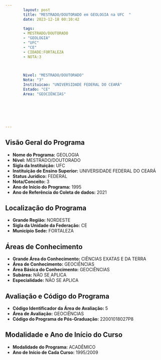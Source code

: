 ```yaml
---
        layout: post
        title: "MESTRADO/DOUTORADO em GEOLOGIA na UFC  "
        date: 2023-12-18 00:10:42
     
        tags:
        - MESTRADO/DOUTORADO
        - "GEOLOGIA"
        - "UFC"
        - "CE"
        - CIDADE:FORTALEZA
        - NOTA:3
        
       

        Nivel: "MESTRADO/DOUTORADO"
        Nota: "3"
        Instituicao: "UNIVERSIDADE FEDERAL DO CEARÁ"
        Estado: "CE"
        Area: "GEOCIÊNCIAS"
        
        
        
        
        
        
---
```

## Visão Geral do Programa
- **Nome do Programa:** GEOLOGIA
- **Nível:** MESTRADO/DOUTORADO
- **Sigla da Instituição:** UFC
- **Instituição de Ensino Superior:** UNIVERSIDADE FEDERAL DO CEARÁ
- **Status Jurídico:** FEDERAL
- **Nota/Conceito:** 3
- **Ano de Início do Programa:** 1995
- **Ano de Referência do Coleta de dados:** 2021

## Localização do Programa
- **Grande Região:** NORDESTE
- **Sigla da Unidade da Federação:** CE
- **Município Sede:** FORTALEZA

## Áreas de Conhecimento
- **Grande Área do Conhecimento:** CIÊNCIAS EXATAS E DA TERRA
- **Área de Conhecimento:** GEOCIÊNCIAS
- **Área Básica do Conhecimento:** GEOCIÊNCIAS
- **Subárea:** NÃO SE APLICA
- **Especialidade:** NÃO SE APLICA

## Avaliação e Código do Programa
- **Código Identificador da Área de Avaliação:** 5
- **Área de Avaliação:** GEOCIÊNCIAS
- **Código do Programa de Pós-Graduação:** 22001018027P8


## Modalidade e Ano de Início do Curso
- **Modalidade do Programa:** ACADÊMICO
- **Ano de Início de Cada Curso:** 1995/2009
